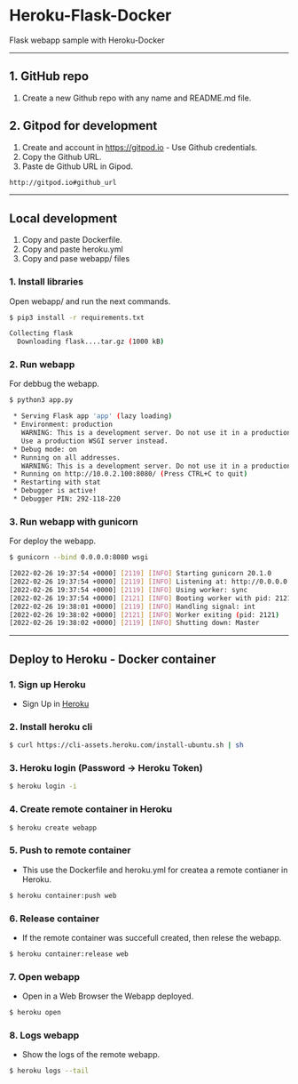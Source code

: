 # Heroku-Flask-Docker

Flask webapp sample with Heroku-Docker

***

## 1. GitHub repo

1. Create a new Github repo with any name and README.md file.

## 2. Gitpod for development

1. Create and account in https://gitpod.io - Use Github credentials.
2. Copy the Github URL.
3. Paste de Github URL in Gipod.

```bash
http://gitpod.io#github_url
```


***

## Local development

1. Copy and paste Dockerfile.
2. Copy and paste heroku.yml
3. Copy and pase webapp/ files

### 1. Install libraries

Open webapp/ and run the next commands.


```bash
$ pip3 install -r requirements.txt

Collecting flask
  Downloading flask....tar.gz (1000 kB)
```

### 2. Run webapp

For debbug the webapp.

```bash
$ python3 app.py

 * Serving Flask app 'app' (lazy loading)
 * Environment: production
   WARNING: This is a development server. Do not use it in a production deployment.
   Use a production WSGI server instead.
 * Debug mode: on
 * Running on all addresses.
   WARNING: This is a development server. Do not use it in a production deployment.
 * Running on http://10.0.2.100:8080/ (Press CTRL+C to quit)
 * Restarting with stat
 * Debugger is active!
 * Debugger PIN: 292-118-220
```
### 3. Run webapp  with gunicorn

For deploy the webapp.

```bash
$ gunicorn --bind 0.0.0.0:8080 wsgi

[2022-02-26 19:37:54 +0000] [2119] [INFO] Starting gunicorn 20.1.0
[2022-02-26 19:37:54 +0000] [2119] [INFO] Listening at: http://0.0.0.0:8080 (2119)
[2022-02-26 19:37:54 +0000] [2119] [INFO] Using worker: sync
[2022-02-26 19:37:54 +0000] [2121] [INFO] Booting worker with pid: 2121
[2022-02-26 19:38:01 +0000] [2119] [INFO] Handling signal: int
[2022-02-26 19:38:02 +0000] [2121] [INFO] Worker exiting (pid: 2121)
[2022-02-26 19:38:02 +0000] [2119] [INFO] Shutting down: Master
```

***

## Deploy to Heroku - Docker container

### 1. Sign up Heroku

* Sign Up in [Heroku](https://dashboard.heroku.com/)

### 2. Install heroku cli

```bash
$ curl https://cli-assets.heroku.com/install-ubuntu.sh | sh
```

### 3. Heroku login (Password -> Heroku Token)

```bash
$ heroku login -i
```

### 4. Create remote container in Heroku

```bash
$ heroku create webapp
```

### 5. Push to remote container

* This use the Dockerfile and heroku.yml for createa a remote contianer in Heroku.

```bash
$ heroku container:push web
```

### 6. Release container

* If the remote container was succefull created, then relese the webapp.

```bash
$ heroku container:release web
```

### 7. Open webapp

* Open in a Web Browser the Webapp deployed.

```bash
$ heroku open
```

### 8. Logs webapp

* Show the logs of the remote webapp.

```bash
$ heroku logs --tail
```
